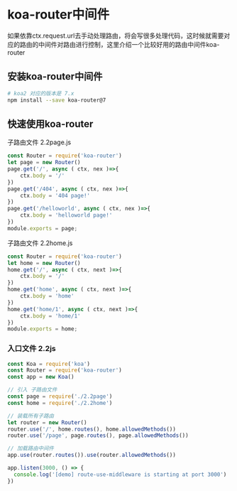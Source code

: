 # koa-router中间件

如果依靠ctx.request.url去手动处理路由，将会写很多处理代码，这时候就需要对应的路由的中间件对路由进行控制，这里介绍一个比较好用的路由中间件koa-router

## 安装koa-router中间件
```sh
# koa2 对应的版本是 7.x
npm install --save koa-router@7
```

## 快速使用koa-router


子路由文件 2.2page.js
```js
const Router = require('koa-router')
let page = new Router()
page.get('/', async ( ctx, nex )=>{
    ctx.body = '/'
})
page.get('/404', async ( ctx, nex )=>{
    ctx.body = '404 page!'
})
page.get('/helloworld', async ( ctx, nex )=>{
    ctx.body = 'helloworld page!'
})
module.exports = page;
```

子路由文件 2.2home.js
```js
const Router = require('koa-router')
let home = new Router()
home.get('/', async ( ctx, next )=>{
    ctx.body = '/'
})
home.get('home', async ( ctx, next )=>{
    ctx.body = 'home'
})
home.get('home/1', async ( ctx, next )=>{
    ctx.body = 'home/1'
})
module.exports = home;
```


### 入口文件 2.2js
```js
const Koa = require('koa')
const Router = require('koa-router')
const app = new Koa()

// 引入 子路由文件
const page = require('./2.2page')
const home = require('./2.2home')

// 装载所有子路由
let router = new Router()
router.use('/', home.routes(), home.allowedMethods())
router.use('/page', page.routes(), page.allowedMethods())

// 加载路由中间件
app.use(router.routes()).use(router.allowedMethods())

app.listen(3000, () => {
  console.log('[demo] route-use-middleware is starting at port 3000')
})


```
